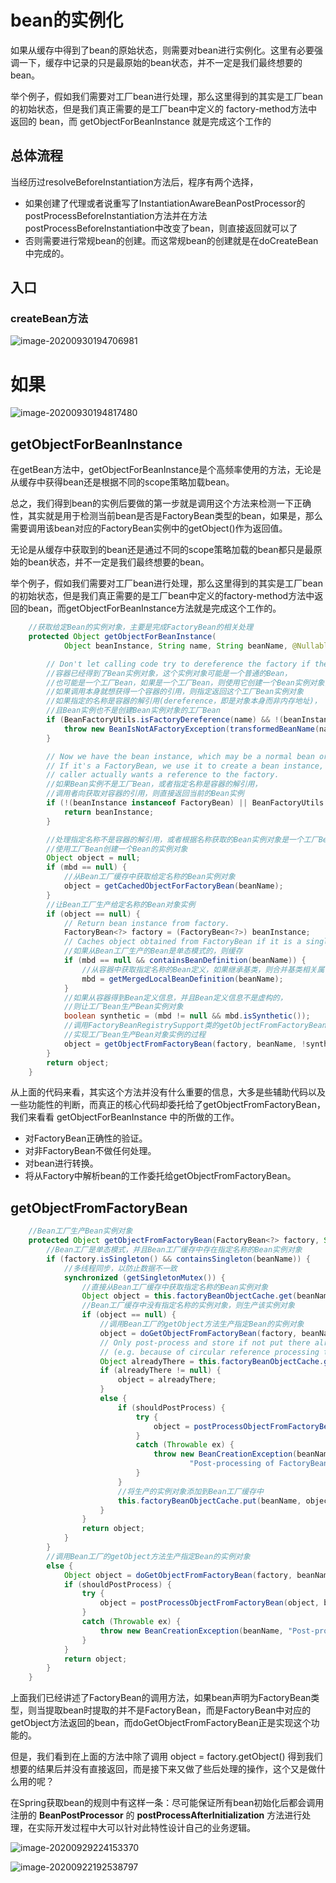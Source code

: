 # bean的实例化

如果从缓存中得到了bean的原始状态，则需要对bean进行实例化。这里有必要强调一下，缓存中记录的只是最原始的bean状态，并不一定是我们最终想要的bean。

举个例子，假如我们需要对工厂bean进行处理，那么这里得到的其实是工厂bean的初始状态，但是我们真正需要的是工厂bean中定义的 factory-method方法中返回的 bean，而 getObjectForBeanInstance 就是完成这个工作的





## 总体流程

当经历过resolveBeforeInstantiation方法后，程序有两个选择，

- 如果创建了代理或者说重写了InstantiationAwareBeanPostProcessor的postProcessBeforeInstantiation方法并在方法postProcessBeforeInstantiation中改变了bean，则直接返回就可以了
- 否则需要进行常规bean的创建。而这常规bean的创建就是在doCreateBean中完成的。



## 入口

### createBean方法



![image-20200930194706981](../../assets/image-20200930194706981.png)



# 如果





![image-20200930194817480](../../assets/image-20200930194817480.png)

## getObjectForBeanInstance

在getBean方法中，getObjectForBeanInstance是个高频率使用的方法，无论是从缓存中获得bean还是根据不同的scope策略加载bean。

总之，我们得到bean的实例后要做的第一步就是调用这个方法来检测一下正确性，其实就是用于检测当前bean是否是FactoryBean类型的bean，如果是，那么需要调用该bean对应的FactoryBean实例中的getObject()作为返回值。

无论是从缓存中获取到的bean还是通过不同的scope策略加载的bean都只是最原始的bean状态，并不一定是我们最终想要的bean。

举个例子，假如我们需要对工厂bean进行处理，那么这里得到的其实是工厂bean的初始状态，但是我们真正需要的是工厂bean中定义的factory-method方法中返回的bean，而getObjectForBeanInstance方法就是完成这个工作的。

```java
	//获取给定Bean的实例对象，主要是完成FactoryBean的相关处理
	protected Object getObjectForBeanInstance(
			Object beanInstance, String name, String beanName, @Nullable RootBeanDefinition mbd) {

		// Don't let calling code try to dereference the factory if the bean isn't a factory.
		//容器已经得到了Bean实例对象，这个实例对象可能是一个普通的Bean，
		//也可能是一个工厂Bean，如果是一个工厂Bean，则使用它创建一个Bean实例对象，
		//如果调用本身就想获得一个容器的引用，则指定返回这个工厂Bean实例对象
		//如果指定的名称是容器的解引用(dereference，即是对象本身而非内存地址)，
		//且Bean实例也不是创建Bean实例对象的工厂Bean
		if (BeanFactoryUtils.isFactoryDereference(name) && !(beanInstance instanceof FactoryBean)) {
			throw new BeanIsNotAFactoryException(transformedBeanName(name), beanInstance.getClass());
		}

		// Now we have the bean instance, which may be a normal bean or a FactoryBean.
		// If it's a FactoryBean, we use it to create a bean instance, unless the
		// caller actually wants a reference to the factory.
		//如果Bean实例不是工厂Bean，或者指定名称是容器的解引用，
		//调用者向获取对容器的引用，则直接返回当前的Bean实例
		if (!(beanInstance instanceof FactoryBean) || BeanFactoryUtils.isFactoryDereference(name)) {
			return beanInstance;
		}

		//处理指定名称不是容器的解引用，或者根据名称获取的Bean实例对象是一个工厂Bean
		//使用工厂Bean创建一个Bean的实例对象
		Object object = null;
		if (mbd == null) {
			//从Bean工厂缓存中获取给定名称的Bean实例对象
			object = getCachedObjectForFactoryBean(beanName);
		}
		//让Bean工厂生产给定名称的Bean对象实例
		if (object == null) {
			// Return bean instance from factory.
			FactoryBean<?> factory = (FactoryBean<?>) beanInstance;
			// Caches object obtained from FactoryBean if it is a singleton.
			//如果从Bean工厂生产的Bean是单态模式的，则缓存
			if (mbd == null && containsBeanDefinition(beanName)) {
				//从容器中获取指定名称的Bean定义，如果继承基类，则合并基类相关属性
				mbd = getMergedLocalBeanDefinition(beanName);
			}
			//如果从容器得到Bean定义信息，并且Bean定义信息不是虚构的，
			//则让工厂Bean生产Bean实例对象
			boolean synthetic = (mbd != null && mbd.isSynthetic());
			//调用FactoryBeanRegistrySupport类的getObjectFromFactoryBean方法，
			//实现工厂Bean生产Bean对象实例的过程
			object = getObjectFromFactoryBean(factory, beanName, !synthetic);
		}
		return object;
	}
```

从上面的代码来看，其实这个方法并没有什么重要的信息，大多是些辅助代码以及一些功能性的判断，而真正的核心代码却委托给了getObjectFromFactoryBean，我们来看看 getObjectForBeanInstance 中的所做的工作。

- 对FactoryBean正确性的验证。
- 对非FactoryBean不做任何处理。
- 对bean进行转换。
- 将从Factory中解析bean的工作委托给getObjectFromFactoryBean。

## getObjectFromFactoryBean

```java
	//Bean工厂生产Bean实例对象
	protected Object getObjectFromFactoryBean(FactoryBean<?> factory, String beanName, boolean shouldPostProcess) {
		//Bean工厂是单态模式，并且Bean工厂缓存中存在指定名称的Bean实例对象
		if (factory.isSingleton() && containsSingleton(beanName)) {
			//多线程同步，以防止数据不一致
			synchronized (getSingletonMutex()) {
				//直接从Bean工厂缓存中获取指定名称的Bean实例对象
				Object object = this.factoryBeanObjectCache.get(beanName);
				//Bean工厂缓存中没有指定名称的实例对象，则生产该实例对象
				if (object == null) {
					//调用Bean工厂的getObject方法生产指定Bean的实例对象
					object = doGetObjectFromFactoryBean(factory, beanName);
					// Only post-process and store if not put there already during getObject() call above
					// (e.g. because of circular reference processing triggered by custom getBean calls)
					Object alreadyThere = this.factoryBeanObjectCache.get(beanName);
					if (alreadyThere != null) {
						object = alreadyThere;
					}
					else {
						if (shouldPostProcess) {
							try {
								object = postProcessObjectFromFactoryBean(object, beanName);
							}
							catch (Throwable ex) {
								throw new BeanCreationException(beanName,
										"Post-processing of FactoryBean's singleton object failed", ex);
							}
						}
						//将生产的实例对象添加到Bean工厂缓存中
						this.factoryBeanObjectCache.put(beanName, object);
					}
				}
				return object;
			}
		}
		//调用Bean工厂的getObject方法生产指定Bean的实例对象
		else {
			Object object = doGetObjectFromFactoryBean(factory, beanName);
			if (shouldPostProcess) {
				try {
					object = postProcessObjectFromFactoryBean(object, beanName);
				}
				catch (Throwable ex) {
					throw new BeanCreationException(beanName, "Post-processing of FactoryBean's object failed", ex);
				}
			}
			return object;
		}
	}

```

上面我们已经讲述了FactoryBean的调用方法，如果bean声明为FactoryBean类型，则当提取bean时提取的并不是FactoryBean，而是FactoryBean中对应的getObject方法返回的bean，而doGetObjectFromFactoryBean正是实现这个功能的。

但是，我们看到在上面的方法中除了调用 object = factory.getObject() 得到我们想要的结果后并没有直接返回，而是接下来又做了些后处理的操作，这个又是做什么用的呢？

在Spring获取bean的规则中有这样一条：尽可能保证所有bean初始化后都会调用注册的 **BeanPostProcessor** 的 **postProcessAfterInitialization** 方法进行处理，在实际开发过程中大可以针对此特性设计自己的业务逻辑。

![image-20200929224153370](../../assets/image-20200929224153370.png)











![image-20200922192538797](../../assets/image-20200922192538797.png)